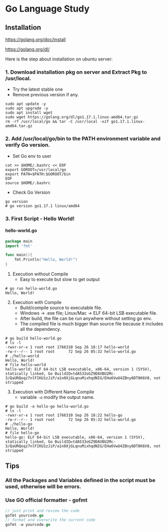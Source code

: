 # Go Language Study

## Installation

https://golang.org/doc/install

https://golang.org/dl/

Here is the step about installation on ubuntu server:

### 1. Download installation pkg on server and Extract Pkg to /usr/local.

- Try the latest stable one
- Remove previous version if any.

```shell
sudo apt update -y
sudo apt upgrade -y
sudo apt install wget
sudo wget https://golang.org/dl/go1.17.1.linux-amd64.tar.gz
rm -rf /usr/local/go && tar -C /usr/local -xzf go1.17.1.linux-amd64.tar.gz
```

### 2. Add /usr/local/go/bin to the PATH environment variable and verify Go version.

- Set Go env to user

```shell
cat >> $HOME/.bashrc << EOF
export GOROOT=/usr/local/go
export PATH=$PATH:$GOROOT/bin
EOF
source $HOME/.bashrc
```

- Check Go Version

```
go version
# go version go1.17.1 linux/amd64
```

### 3. First Script - Hello World!

#### hello-world.go

```go
package main
import 'fmt'

func main(){
    fmt.Println("Hello, World!")
}
```

1. Execution without Compile
   - Easy to execute but slow to get output

```shell
# go run hello-world.go
Hello, World!
```

2.  Execution with Compile
    - Build/compile source to executable file.
    - Windows -> .exe file; Linux/Mac -> ELF 64-bit LSB executable file.
    - After build, the file can be run anywhere without setting go env.
    - The compiled file is much bigger than source file because it includes all the dependency.

```shell
# go build hello-world.go
# ls -l
-rwxr-xr-x 1 root root 1766310 Sep 26 18:17 hello-world
-rw-r--r-- 1 root root      72 Sep 26 05:32 hello-world.go
# ./hello-world
Hello, World!
# file hello-world
hello-world: ELF 64-bit LSB executable, x86-64, version 1 (SYSV), statically linked, Go BuildID=tdA533oGZ9DAVBU2Mc-3/QaURQoqz7nlFIKU1zJiP/a1n0XjGLqnuMixhqdNIG/EHa6VwU4ZBny6DT8K6V8, not stripped
```

3. Execution with Different Name Compile
   - variable `-o` modify the output name.

```shell
# go build -o hello-go hello-world.go
# ls -l
-rwxr-xr-x 1 root root 1766310 Sep 26 18:22 hello-go
-rw-r--r-- 1 root root      72 Sep 26 05:32 hello-world.go
# ./hello-go
Hello, World!
# file hello-go
hello-go: ELF 64-bit LSB executable, x86-64, version 1 (SYSV), statically linked, Go BuildID=tdA533oGZ9DAVBU2Mc-3/QaURQoqz7nlFIKU1zJiP/a1n0XjGLqnuMixhqdNIG/EHa6VwU4ZBny6DT8K6V8, not stripped
```

## Tips

### All the Packages and Variables defined in the script must be used, otherwise will be errors.

### Use GO official formatter - gofmt

```go
// just print and review the code
gofmt yourcode.go
// format and overwrite the current code
gofmt -w yourcode.go
```
